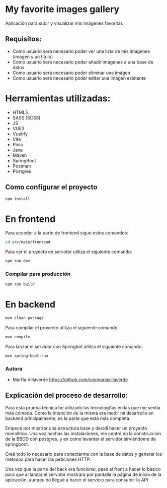 # My favorite images gallery

Aplicación para subir y visualizar mis imágenes favoritas


## Requisitos:
- Como usuario será necesario poder ver una lista de mis imágenes (imagen y un título)
- Como usuario será necesario poder añadir imágenes a una base de datos
- Como usuario será necesario poder eliminar una imágen
- Como usuario será necesario poder editar una imagen existente

# Herramientas utilizadas:
- HTML5
- SASS (SCSS)
- JS
- VUE3
- Vuetify
- Vite
- Pinia
- Java
- Maven
- SpringBoot
- Postman
- Postgres



## Como configurar el proyecto

```sh
npm install
```

# En frontend

Para acceder a la parte de frontend sigue estos comandos:

```sh
cd src/main/frontend
```

Para ver el proyecto en servidor utiliza el siguiente comando:

```sh
npm run dev
```

### Compilar para producción

```sh
npm run build
```

# En backend

  ```sh
mvn clean package
```
Para compilar el proyecto utiliza el siguiente comando:

```sh
mvn compile
```

Para lanzar el servidor con Springbot utiliza el siguiente comando:

```sh
mvn spring-boot:run
```

 ### Autora
- Mari1a Villaverde https://github.com/soymariavillaverde


## Explicación del proceso de desarrollo:
Para esta prueba técnica he utilizado las tecnologi1as en las que me sentía más cómoda. Como la intención de la misma era medir mi desarrollo en backend principalmente, es la parte que está más completa.

Empecé por mostrar una estructura base y decidí hacer un proyecto monolítico. Una vez hechas las instalaciones, me centré en la construcción de la BBDD con postgres, y en como levantar el servidor sirviéndome de springboot.

Creé todo lo necesario para conectarme con la base de datos y generar los métodos para hacer las peticiones HTTP.

Una vez que la parte del back era funcional, pasé al front a hacer lo básico para que al lanzar el servidor mostrara por pantalla la página de inicio de la aplicación, aunqeu no llegué a hacer el servicio para consumir la API